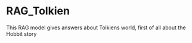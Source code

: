 # RAG_Tolkien
This RAG model gives answers about Tolkiens world, first of all about the Hobbit story
